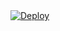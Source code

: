 <!DOCTYPE html>
<html>
<body>
  <div class="center-content">
    <a
    href="https://heroku.com/deploy?template=https://github.com/ZoidsRobot/Dent.git">
      <img src="https://www.herokucdn.com/deploy/button.svg" alt="Deploy">
    </a>
  </div>
</body>
</html>
